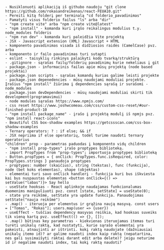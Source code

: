 
    - Nusiklonuoti aplikaciją iš githubo naudoju "git clone https://github.com/rokasandreikenas/react-FEUA10.git"
    - Pereiti kitą folderį per terminalą "cd folderio_pavadinimas"
    - Pamatyti visus folderio failus "ls" arba "dir"
    - "npm create vite" arba "npm create vite@latest"
    - "npm install" - komanda kuri įrąšo reikalingus modulius t.y. node_modules folderis
    - "npm run dev" - komanda kuri paleidžia Vite projektą
    - JSX - Javascript extension (XML) Javascript + HTML
    - komponento pavadinimas visada iš didžiosios raidės (CamelCase) pvz. arba
    - komponento ir failo pavadinimas turi sutapti
    - eslint - taisyklių rinkinys palaikyti kodo tvarką/struktūrą
    - .gitignore - sąrašas failų/folderių pavadinimų kurie nekeliaus į git
    - package.json - informacinis failas apie mūsų projektą (node based projektai)
    - package.json scripts - sąrašas komandų kurias galime leisti projekte
    - package.json depenedencies - mūsų naudojami moduliai projekte. Įrašius "npm install" žiūrima į dependencies sąrašą ir surašomi - node_modules
    - package.json devDependencies - mūsų naudojami moduliai skirti tik development(programavimui)
    - node modules sąrašas https://www.npmjs.com/
    - css reset https://www.joshwcomeau.com/css/custom-css-reset/#our-finished-product-10
    - "npm install package_name" - įrašo į projektą modulį iš npmjs pvz. "npm install react-icons"
    - Beautiful CSS box-shadow examples https://getcssscan.com/css-box-shadow-examples
    - Ternary operators: ? : if else; && if
    - JSX nepriima if else operatorių, todėl turime naudoti ternary operatorius
    "children" prop - parametras paduodas į komponento vidų children
    - "npm install prop-types" įrašo proptypes biblioteką.
    - import PropTypes from "prop-types"; importuoja proptypes biblioteką
    - Button.propTypes = { onClick: PropTypes.func.isRequired, color: PropTypes.strings } panaudoja proptypes
    - proptypes: number (skaičius), string (tekstas), func (funkcija), node (bet koks elementas), shape (objektas)
    - elementai turi savo onClick handlerį - funkcija kuri bus iškviesta kai bus nuspaustas elementas <button onClick={() => setValue("labas")}> Say hello
    - useState hooksas - React aplinkoje naudajamas funkcionalumas duomenims manipuliuoti pvz. const [state, setState] = useState(0);
    - state yra reikšmė, setState yra update funkcija. Panaudojimas setState("nauja reikšmė")
    - .map() - iteruoja per elementus ir grąžina naują masyvą. const users = ["Tomas", "Rokas"]; users.map(user => {user})
    - useEffect - tuščias dependency masyvas reiškia, kad hooksas suveiks tik vieną kartą pvz. useEffect(() => {}, []);
    - .map() būtinas key parametras - kiekvienas iteruojamas itemas turi turėti unikalų raktą, kad nustatyti, kurie sąrašo elementai yra pakeisti, atnaujinti ar ištrinti. kokį raktą naudojate (dažniausiai unikalų itemo id)? ar galime naudoti index kaip raktą (nepatartina, nes gali susimaišyti raktai darant edit arba delete)? jeigu neturime id ir negalime naudoti index, tai kokį raktą naudoti?